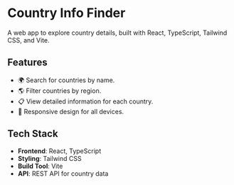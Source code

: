 # Country Info Finder
A web app to explore country details, built with React, TypeScript, Tailwind CSS, and Vite.

## Features
- 🌍 Search for countries by name.
- 🌎 Filter countries by region.
- 📋 View detailed information for each country.
- 📱 Responsive design for all devices.

## Tech Stack
- **Frontend**: React, TypeScript
- **Styling**: Tailwind CSS
- **Build Tool**: Vite
- **API**: REST API for country data